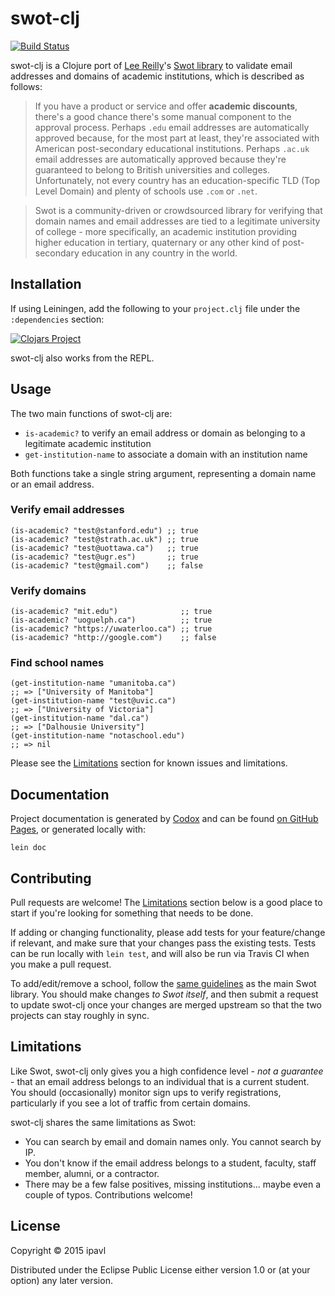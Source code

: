 # swot-clj

[![Build Status](https://travis-ci.org/ipavl/swot-clj.svg?branch=master)](https://travis-ci.org/ipavl/swot-clj)

swot-clj is a Clojure port of [Lee Reilly](https://github.com/leereilly)'s [Swot library](https://github.com/leereilly/swot) to validate email addresses and domains of academic institutions, which is described as follows:

> If you have a product or service and offer **academic discounts**, there's a good chance there's some manual component to the approval process. Perhaps `.edu` email addresses are automatically approved because, for the most part at least, they're associated with American post-secondary educational institutions. Perhaps `.ac.uk` email addresses are automatically approved because they're guaranteed to belong to British universities and colleges. Unfortunately, not every country has an education-specific TLD (Top Level Domain) and plenty of schools use `.com` or `.net`.

> Swot is a community-driven or crowdsourced library for verifying that domain names and email addresses are tied to a legitimate university of college - more specifically, an academic institution providing higher education in tertiary, quaternary or any other kind of post-secondary education in any country in the world.

## Installation

If using Leiningen, add the following to your `project.clj` file under the `:dependencies` section:

[![Clojars Project](http://clojars.org/swot-clj/latest-version.svg)](http://clojars.org/swot-clj)

swot-clj also works from the REPL.

## Usage

The two main functions of swot-clj are:

* `is-academic?` to verify an email address or domain as belonging to a legitimate academic institution
* `get-institution-name` to associate a domain with an institution name

Both functions take a single string argument, representing a domain name or an email address.

### Verify email addresses

    (is-academic? "test@stanford.edu") ;; true
    (is-academic? "test@strath.ac.uk") ;; true
    (is-academic? "test@uottawa.ca")   ;; true
    (is-academic? "test@ugr.es")       ;; true
    (is-academic? "test@gmail.com")    ;; false

### Verify domains

    (is-academic? "mit.edu")              ;; true
    (is-academic? "uoguelph.ca")          ;; true
    (is-academic? "https://uwaterloo.ca") ;; true
    (is-academic? "http://google.com")    ;; false

### Find school names

    (get-institution-name "umanitoba.ca")
    ;; => ["University of Manitoba"]
    (get-institution-name "test@uvic.ca")
    ;; => ["University of Victoria"]
    (get-institution-name "dal.ca")
    ;; => ["Dalhousie University"]
    (get-institution-name "notaschool.edu")
    ;; => nil

Please see the [Limitations](#limitations) section for known issues and limitations.

## Documentation

Project documentation is generated by [Codox](https://github.com/weavejester/codox) and can be found [on GitHub Pages](https://ipavl.github.io/swot-clj/doc), or generated locally with:

    lein doc

## Contributing

Pull requests are welcome! The [Limitations](#limitations) section below is a good place to start if you're looking for something that needs to be done.

If adding or changing functionality, please add tests for your feature/change if relevant, and make sure that your changes pass the existing tests. Tests can be run locally with `lein test`, and will also be run via Travis CI when you make a pull request.

To add/edit/remove a school, follow the [same guidelines](https://github.com/leereilly/swot/blob/master/CONTRIBUTING.md) as the main Swot library. You should make changes *to Swot itself*, and then submit a request to update swot-clj once your changes are merged upstream so that the two projects can stay roughly in sync.

## Limitations

Like Swot, swot-clj only gives you a high confidence level - *not a guarantee* - that an email address belongs to an individual that is a current student. You should (occasionally) monitor sign ups to verify registrations, particularly if you see a lot of traffic from certain domains.

swot-clj shares the same limitations as Swot:

* You can search by email and domain names only. You cannot search by IP.
* You don't know if the email address belongs to a student, faculty, staff member, alumni, or a contractor.
* There may be a few false positives, missing institutions... maybe even a couple of typos. Contributions welcome!

## License

Copyright © 2015 ipavl

Distributed under the Eclipse Public License either version 1.0 or (at your option) any later version.
